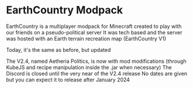 # EarthCountry Modpack

EarthCountry is a multiplayer modpack for Minecraft created to play with our friends on a pseudo-political server
It was tech based and the server was hosted with an Earth terrain recreation map (EarthCountry V1)

Today, it's the same as before, but updated

The V2.4, named Aetheria Politics, is now with mod modifications (through KubeJS and recipe manipulation inside the .jar when necessary)
The Discord is closed until the very near of the V2.4 release
No dates are given but you can expect it to release after January 2024

